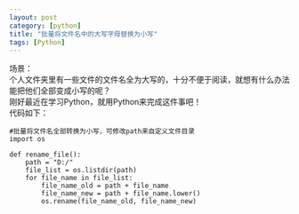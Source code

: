 ```yaml
---
layout: post
category: [python]
title: "批量将文件名中的大写字母替换为小写"
tags: [Python]
---
```


场景：  
个人文件夹里有一些文件的文件名全为大写的，十分不便于阅读，就想有什么办法能把他们全部变成小写的呢？  
刚好最近在学习Python，就用Python来完成这件事吧！  
代码如下：  

    #批量将文件名全部转换为小写，可修改path来自定义文件目录
    import os
    
    def rename_file():
        path = "D:/"
        file_list = os.listdir(path)
        for file_name in file_list:
            file_name_old = path + file_name
            file_name_new = path + file_name.lower()
            os.rename(file_name_old, file_name_new)

